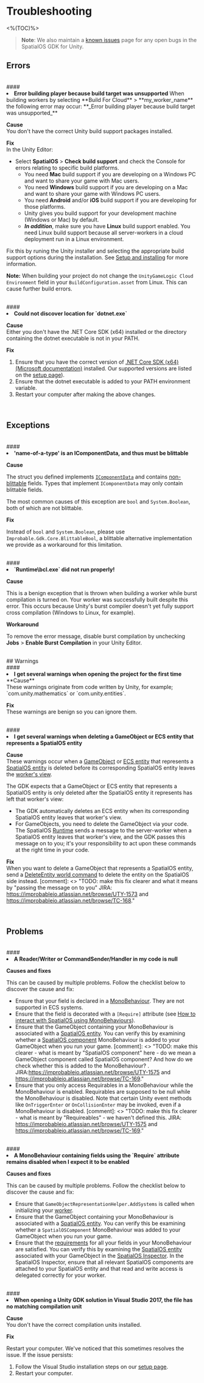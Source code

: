 [//]: # "TODO - tech writer pass"

# Troubleshooting

<%(TOC)%>

> **Note**: We also maintain a [known issues]({{urlRoot}}/known-issues) page for any open bugs in the SpatialOS GDK for Unity.

## Errors
<br/>
#### <li> <b>Error building player because build target was unsupported</b>
When building workers by selecting **Build For Cloud** > **my_worker_name** the following error may occur:
**_Error building player because build target was unsupported_**</br>

**Cause**<br/>
You don't have the correct Unity build support packages installed.<br/>

**Fix**<br/>
In the Unity Editor:

* Select **SpatialOS** > **Check build support** and check the Console for errors relating to specific build platforms. <br/>
  * You need **Mac** build support if you are developing on a Windows PC and want to share your game with Mac users.
  * You need **Windows** build support if you are developing on a Mac and want to share your game with Windows PC users.
  * You need **Android** and/or **iOS** build support if you are developing for those platforms.
  * Unity gives you build support for your development machine (Windows or Mac) by default.
  * _**In addition**_, make sure you have **Linux** build support enabled. You need Linux build support because all server-workers in a cloud deployment run in a Linux environment.

Fix this by runing the Unity installer and selecting the appropriate build support options during the installation. See [Setup and installing]({{urlRoot}}/setup-and-installing) for more information.

 **Note:** When building your project do not change the `UnityGameLogic Cloud Environment` field in your `BuildConfiguration.asset` from Linux. This can cause further build errors.

<br/>
#### <li> <b>Could not discover location for `dotnet.exe`</b>

**Cause**<br/>
Either you don't have the .NET Core SDK (x64) installed or the directory containing the dotnet executable is not in your PATH.

**Fix**<br/>

1. Ensure that you have the correct version of [.NET Core SDK (x64)(Microsoft documentation)](https://www.microsoft.com/net/download/dotnet-core/) installed. Our supported versions are listed on the [setup page]({{urlRoot}}/setup-and-installing)).
2. Ensure that the dotnet executable is added to your PATH environment variable.
3. Restart your computer after making the above changes.

<br/>

## Exceptions
<br/>
#### <li> <b>'name-of-a-type' is an IComponentData, and thus must be blittable</b>

**Cause**<br/>

The struct you defined implements [`IComponentData`](https://github.com/Unity-Technologies/EntityComponentSystemSamples/blob/132f511a0f36d2bb422fc807cb3a808ea18d7df5/Documentation/content/ecs_in_detail.md#icomponentdata) and contains [non-blittable](https://docs.microsoft.com/en-us/dotnet/framework/interop/blittable-and-non-blittable-types) fields. Types that implement
`IComponentData` may only contain blittable fields.

The most common causes of this exception are `bool` and `System.Boolean`, both of which are not blittable.

**Fix**<br/>

 Instead of `bool` and `System.Boolean`, please use `Improbable.Gdk.Core.BlittableBool`, a blittable alternative implementation we provide as a workaround for this limitation.

<br/>
#### <li> <b>`Runtime\bcl.exe` did not run properly!</b>

**Cause**<br/>

This is a benign exception that is thrown when building a worker while burst compilation is turned on. Your worker was successfully built despite this error. This occurs because Unity's burst compiler doesn't yet fully support cross compilation (Windows to Linux, for example).

**Workaround**<br/>

To remove the error message, disable burst compilation by unchecking **Jobs** > **Enable Burst Compilation** in your Unity Editor.

<br/>
## Warnings
<br/>
#### <li> <b>I get several warnings when opening the project for the first time</b>

<br/>
**Cause**<br/>
These warnings originate from code written by Unity, for example; `com.unity.mathematics` or `com.unity.entities`. 

**Fix**<br/>
These warnings are benign so you can ignore them.

<br/>
#### <li> <b> I get several warnings when deleting a GameObject or ECS entity that represents a SpatialOS entity</b>

**Cause**<br/>
These warnings occur when a [GameObject]({{urlRoot}}/content/glossary#gameobject) or [ECS entity]({{urlRoot}}/content/glossary#unity-ecs-entity) that represents a [SpatialOS entity]({{urlRoot}}/content/glossary#spatialos-entity) is deleted before its corresponding SpatialOS entity leaves the [worker's view]({{urlRoot}}/content/glossary#worker-s-view). 

 The GDK expects that a GameObject or ECS entity that represents a SpatialOS entity is only deleted after the SpatialOS entity it represents has left that worker's view: 

* The GDK automatically deletes an ECS entity when its corresponding SpatialOS entity leaves that worker's view. 
* For GameObjects, you need to delete the GameObject via your code. The SpatialOS [Runtime]({{urlRoot}}/content/glossary#spatialos-runtime) sends a message to the server-worker when a SpatialOS entity leaves that worker's view, and the GDK passes this message on to you; it's your responsibility to act upon these commands at the right time in your code.

**Fix**<br/>
When you want to delete a GameObject that represents a SpatialOS entity, send a [DeleteEntity world command]({{urlRoot}}/content/gameobject/world-commands.md) to delete the entity on the SpatialOS side instead.
[comment]: <> "TODO: make this fix clearer and what it means by "passing the message on to you" JIRA: https://improbableio.atlassian.net/browse/UTY-1573 and https://improbableio.atlassian.net/browse/TC-168."

<br/>

## Problems

<br/>
#### <li> <b> A Reader/Writer or CommandSender/Handler in my code is null </b>

**Causes and fixes**<br/>

This can be caused by multiple problems. Follow the checklist below to discover the cause and fix:

  * Ensure that your field is declared in a [MonoBehaviour]({{urlRoot}}/content/glossary#monobehaviour). They are not supported in ECS systems.
  * Ensure that the field is decorated with a `[Require]` attribute (see [How to interact with SpatialOS using MonoBehaviours]({{urlRoot}}/content/gameobject/interact-spatialos-monobehaviours)).
   * Ensure that the GameObject containing your MonoBehaviour is associated with a [SpatialOS entity]({{urlRoot}}/content/glossary#spatialos-entity). You can verify this by examining whether a [SpatialOS component]({{urlRoot}}/content/glossary#spatialos-component) MonoBehaviour is added to your GameObject when you run your game.
[comment]: <> "TODO: make this clearer - what is meant by "SpatialOS component" here - do we mean a GameObject component called SpatialOS component? And how do we check whether this is added to the MonoBehaviour? . JIRA:https://improbableio.atlassian.net/browse/UTY-1575 and https://improbableio.atlassian.net/browse/TC-169."
  * Ensure that you only access Requirables in a MonoBehaviour while the MonoBehaviour is enabled. Requirables are supposed to be null while the MonoBehaviour is disabled. Note that certain Unity event methods like `OnTriggerEnter` or `OnCollisionEnter` may be invoked, even if a MonoBehaviour is disabled.
[comment]: <> "TODO: make this fix clearer - what is meant by "Requireables" - we haven't defined this. JIRA: https://improbableio.atlassian.net/browse/UTY-1575 and https://improbableio.atlassian.net/browse/TC-169."

<br/>
#### <li> <b> A MonoBehaviour containing fields using the `Require` attribute remains disabled when I expect it to be enabled </b>

**Causes and fixes**<br/>

This can be caused by multiple problems. Follow the checklist below to discover the cause and fix:

  * Ensure that `GameObjectRepresentationHelper.AddSystems` is called when initializing your [worker]({{urlRoot}}/content/glossary#worker).
   * Ensure that the GameObject containing your MonoBehaviour is associated with a [SpatialOS entity]({{urlRoot}}/content/glossary#spatialos-entity). You can verify this be examining whether a `SpatialOSComponent` MonoBehaviour was added to your GameObject when you run your game.
  * Ensure that the [requirements]({{urlRoot}}/content/gameobject/interact-spatialos-monobehaviours) for all your fields in your MonoBehaviour are satisfied. You can verify this by examining the [SpatialOS entity]({{urlRoot}}/content/glossary#spatialos-entity) associated with your GameObject in the [SpatialOS Inspector]({{urlRoot}}/content/glossary#inspector). In the SpatialOS Inspector, ensure that all relevant SpatialOS components are attached to your SpatialOS entity and that read and write access is delegated correctly for your worker.

<br/>
#### <li> <b> When opening a Unity GDK solution in Visual Studio 2017, the file has no matching compilation unit </b>

**Cause**<br/>
You don't have the correct compilation units installed.

**Fix**<br/>

Restart your computer. We've noticed that this sometimes resolves the issue. If the issue persists:

1. Follow the Visual Studio installation steps on our [setup page]({{urlRoot}}/setup-and-installing).
2. Restart your computer.

